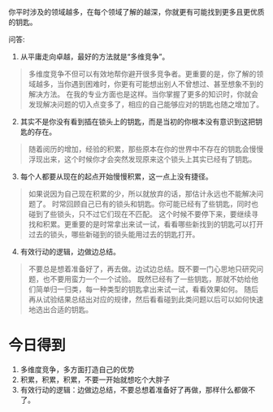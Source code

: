 你平时涉及的领域越多，在每个领域了解的越深，你就更有可能找到更多且更优质的钥匙。

问答:

1. 从平庸走向卓越，最好的方法就是“多维竞争”。

> 多维度竞争不但可以有效地帮你避开很多竞争者。更重要的是，你了解的领域越多，当你遇到困难时，你更有可能想出别人不曾想过、甚至想象不到的解决方法。
> 在我的专业方面也是这样。当你掌握了更多的知识时，你就会发现解决问题的切入点变多了，相应的自己能够应对的钥匙也随之增加了。
   
2. 其实不是你没有看到插在锁头上的钥匙，而是当初的你根本没有意识到这把钥匙的存在。
> 随着阅历的增加，经验的积累，那些原本在你的世界中不存在的钥匙会慢慢浮现出来，这个时候你才会突然发现原来这个锁头上其实已经有了钥匙。

3. 每个人都要从现在的起点开始慢慢积累，这一点上没有捷径。

> 如果说因为自己现在积累的少，所以就放弃的话，那估计永远也不能解决问题了。
> 时常回顾自己已有的锁头和钥匙。你可能已经有了些钥匙，同时也碰到了些锁头，只不过它们现在不匹配。
> 这个时候不要停下来，要继续寻找和积累。更重要的是时常拿出来试一试，看看哪些新找到的钥匙可以打开过去的锁头，哪些新碰到的锁头能用过去的钥匙打开。

4.  有效行动的逻辑，边做边总结。

> 不要总是想着准备好了，再去做。边试边总结。既不要一门心思地只研究问题，也不要用蛮力一个一个试验。
> 既然已经有了一些钥匙，那就不妨给他们简单归一归类，每一种类型的钥匙拿出来试一试，看看效果如何。
> 随后再从试验结果总结出对应的规律，然后看看碰到此类问题以后可以如何快速地选出合适的钥匙。

# 今日得到

1. 多维度竞争，多方面打造自己的优势
2. 积累，积累，积累，不要一开始就想吃个大胖子
3. 有效行动的逻辑：边做边总结，不要总想着准备好了再做，那样什么都做不了。

